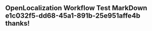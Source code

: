 <properties
ms.topic="hero-topic"
ms.test1="hero-topic"
ms.test2="test"/>


## OpenLocalization Workflow Test MarkDown e1c032f5-dd68-45a1-891b-25e951affe4b thanks!



<!--HONumber=Aug16_HO4-->


